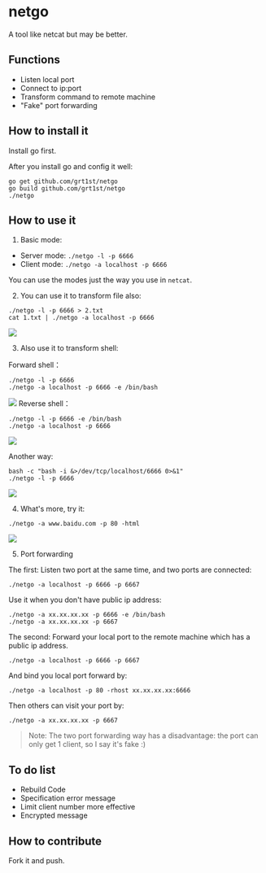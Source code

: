 # netgo
A tool like netcat but may be better.

## Functions

- Listen local port
- Connect to ip:port
- Transform command to remote machine
- "Fake" port forwarding

## How to install it

Install go first.

After you install go and config it well:
```
go get github.com/grt1st/netgo
go build github.com/grt1st/netgo
./netgo
```

## How to use it

1. Basic mode:
- Server mode: `./netgo -l -p 6666`
- Client mode: `./netgo -a localhost -p 6666`

You can use the modes just the way you use in `netcat`.

2. You can use it to transform file also:

```
./netgo -l -p 6666 > 2.txt
cat 1.txt | ./netgo -a localhost -p 6666
```

![](http://view.grt1st.cn/img/netgo0.png)

3. Also use it to transform shell:

Forward shell：
```
./netgo -l -p 6666
./netgo -a localhost -p 6666 -e /bin/bash
```
![](http://view.grt1st.cn/img/netgo1.png)
Reverse shell：
```
./netgo -l -p 6666 -e /bin/bash
./netgo -a localhost -p 6666
```
![](http://view.grt1st.cn/img/netgo2.png)

Another way:

```
bash -c "bash -i &>/dev/tcp/localhost/6666 0>&1"
./netgo -l -p 6666
```
![](http://view.grt1st.cn/img/netgo3.png)

4. What's more, try it:

```
./netgo -a www.baidu.com -p 80 -html
```
![](http://view.grt1st.cn/img/netgo4.png)

5. Port forwarding

The first: Listen two port at the same time, and two ports are connected:

```
./netgo -a localhost -p 6666 -p 6667
```

Use it when you don't have public ip address:

```
./netgo -a xx.xx.xx.xx -p 6666 -e /bin/bash
./netgo -a xx.xx.xx.xx -p 6667
```

The second: Forward your local port to the remote machine which has a public ip address.

```
./netgo -a localhost -p 6666 -p 6667
```

And bind you local port forward by:

```
./netgo -a localhost -p 80 -rhost xx.xx.xx.xx:6666
```

Then others can visit your port by:

```
./netgo -a xx.xx.xx.xx -p 6667
```

> Note: The two port forwarding way has a disadvantage: the port can only get 1 client, so I say it's fake :)

## To do list

- Rebuild Code
- Specification error message
- Limit client number more effective
- Encrypted message

## How to contribute

Fork it and push.
